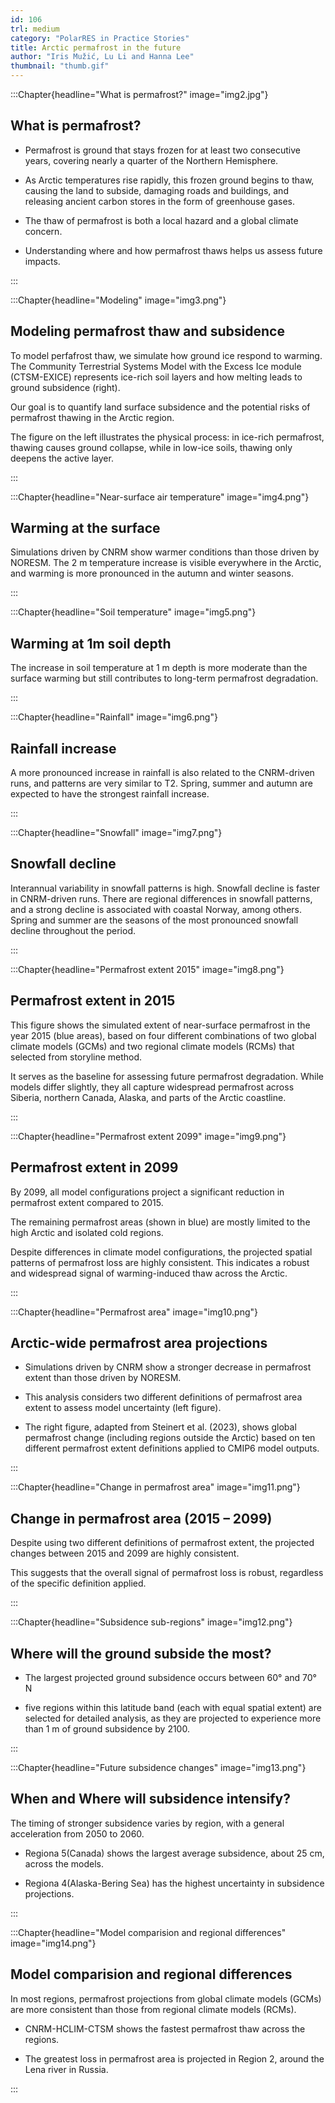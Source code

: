 ```yaml
---
id: 106
trl: medium
category: "PolarRES in Practice Stories"
title: Arctic permafrost in the future
author: "Iris Mužić, Lu Li and Hanna Lee"
thumbnail: "thumb.gif"
---
```


<!-- Section one -->

:::Chapter{headline="What is permafrost?" image="img2.jpg"}

## What is permafrost?

- Permafrost is ground that stays frozen for at least two consecutive years, covering nearly a quarter of the Northern Hemisphere.

- As Arctic temperatures rise rapidly, this frozen ground begins to thaw, causing the land to subside, damaging roads and buildings, and releasing ancient carbon stores in the form of greenhouse gases.

- The thaw of permafrost is both a local hazard and a global climate concern.

- Understanding where and how permafrost thaws helps us assess future impacts.

:::

<!-- Section two -->

:::Chapter{headline="Modeling" image="img3.png"}

## Modeling permafrost thaw and subsidence

To model perfafrost thaw, we simulate how ground ice respond to warming. The Community Terrestrial Systems Model with the Excess Ice module (CTSM-EXICE) represents ice-rich soil layers and how melting leads to ground subsidence (right). 

Our goal is to quantify land surface subsidence and the potential risks of permafrost thawing in the Arctic region.

The figure on the left illustrates the physical process: in ice-rich permafrost, thawing causes ground collapse, while in low-ice soils, thawing only deepens the active layer.

:::

<!-- Section three -->

:::Chapter{headline="Near-surface air temperature" image="img4.png"}

## Warming at the surface

Simulations driven by CNRM show warmer conditions than those driven by NORESM. The 2 m temperature increase is visible everywhere in the Arctic, and warming is more pronounced in the autumn and winter seasons.

:::

<!-- Section four -->

:::Chapter{headline="Soil temperature" image="img5.png"}

## Warming at 1m soil depth

The increase in soil temperature at 1 m depth is more moderate than the surface warming but still contributes to long-term permafrost degradation.

:::

<!-- Section five -->

:::Chapter{headline="Rainfall" image="img6.png"}

## Rainfall increase

A more pronounced increase in rainfall is also related to the CNRM-driven runs, and patterns are very similar to T2. Spring, summer and autumn are expected to have the strongest rainfall increase.


:::

<!-- Section six -->

:::Chapter{headline="Snowfall" image="img7.png"}

## Snowfall decline

Interannual variability in snowfall patterns is high. Snowfall decline is faster in CNRM-driven runs. There are regional differences in snowfall patterns, and a strong decline is associated with coastal Norway, among others. Spring and summer are the seasons of the most pronounced snowfall decline throughout the period.

:::

<!-- Section seven -->

:::Chapter{headline="Permafrost extent 2015" image="img8.png"}

## Permafrost extent in 2015

This figure shows the simulated extent of near-surface permafrost in the year 2015 (blue areas), based on four different combinations of two global climate models (GCMs) and two regional climate models (RCMs) that selected from storyline method.

It serves as the baseline for assessing future permafrost degradation. While models differ slightly, they all capture widespread permafrost across Siberia, northern Canada, Alaska, and parts of the Arctic coastline.

:::

<!-- Section eight -->

:::Chapter{headline="Permafrost extent 2099" image="img9.png"}

## Permafrost extent in 2099

By 2099, all model configurations project a significant reduction in permafrost extent compared to 2015.

The remaining permafrost areas (shown in blue) are mostly limited to the high Arctic and isolated cold regions.

Despite differences in climate model configurations, the projected spatial patterns of permafrost loss are highly consistent. This indicates a robust and widespread signal of warming-induced thaw across the Arctic.

:::

<!-- Section nine -->

:::Chapter{headline="Permafrost area" image="img10.png"}

## Arctic-wide permafrost area projections

- Simulations driven by CNRM show a stronger decrease in permafrost extent than those driven by NORESM.

- This analysis considers two different definitions of permafrost area extent to assess model uncertainty (left figure).

- The right figure, adapted from Steinert et al. (2023), shows global permafrost change (including regions outside the Arctic) based on ten different permafrost extent definitions applied to CMIP6 model outputs.

:::

<!-- Section ten -->

:::Chapter{headline="Change in permafrost area" image="img11.png"}

## Change in permafrost area (2015 – 2099)

Despite using two different definitions of permafrost extent, the projected changes between 2015 and 2099 are highly consistent.

This suggests that the overall signal of permafrost loss is robust, regardless of the specific definition applied.

:::

<!-- Section eleven -->

:::Chapter{headline="Subsidence sub-regions" image="img12.png"}

## Where will the ground subside the most?

- The largest projected ground subsidence occurs between 60° and 70° N 

- five regions within this latitude band (each with equal spatial extent) are selected for detailed analysis, as they are projected to experience more than 1 m of ground subsidence by 2100.

:::

<!-- Section twelve -->

:::Chapter{headline="Future subsidence changes" image="img13.png"}

## When and Where will subsidence intensify?

The timing of stronger subsidence varies by region, with a general acceleration from 2050 to 2060.

- Regiona 5(Canada) shows the largest average subsidence, about 25 cm, across the models.

- Regiona 4(Alaska-Bering Sea) has the highest uncertainty in subsidence projections.

:::

<!-- Section thirteen -->

:::Chapter{headline="Model comparision and regional differences" image="img14.png"}

## Model comparision and regional differences

In most regions, permafrost projections from global climate models (GCMs) are more consistent than those from regional climate models (RCMs). 

- CNRM-HCLIM-CTSM shows the fastest permafrost thaw across the regions. 

- The greatest loss in permafrost area is projected in Region 2, around the Lena river in Russia.

:::

